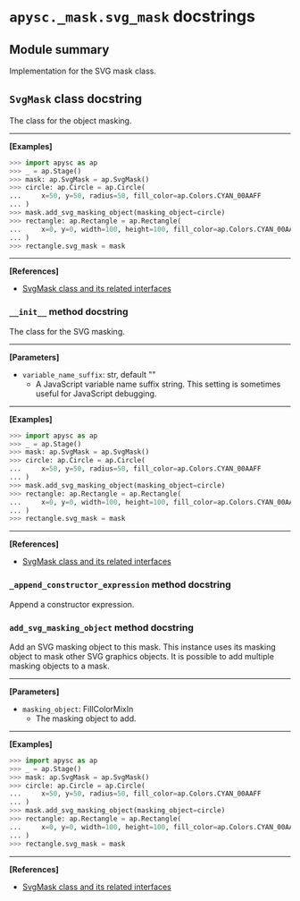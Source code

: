 # `apysc._mask.svg_mask` docstrings

## Module summary

Implementation for the SVG mask class.

## `SvgMask` class docstring

The class for the object masking.<hr>

**[Examples]**

```py
>>> import apysc as ap
>>> _ = ap.Stage()
>>> mask: ap.SvgMask = ap.SvgMask()
>>> circle: ap.Circle = ap.Circle(
...     x=50, y=50, radius=50, fill_color=ap.Colors.CYAN_00AAFF
... )
>>> mask.add_svg_masking_object(masking_object=circle)
>>> rectangle: ap.Rectangle = ap.Rectangle(
...     x=0, y=0, width=100, height=100, fill_color=ap.Colors.CYAN_00AAFF
... )
>>> rectangle.svg_mask = mask
```

<hr>

**[References]**

- [SvgMask class and its related interfaces](https://simon-ritchie.github.io/apysc/en/svg_mask.html)

### `__init__` method docstring

The class for the SVG masking.<hr>

**[Parameters]**

- `variable_name_suffix`: str, default ""
  - A JavaScript variable name suffix string. This setting is sometimes useful for JavaScript debugging.

<hr>

**[Examples]**

```py
>>> import apysc as ap
>>> _ = ap.Stage()
>>> mask: ap.SvgMask = ap.SvgMask()
>>> circle: ap.Circle = ap.Circle(
...     x=50, y=50, radius=50, fill_color=ap.Colors.CYAN_00AAFF
... )
>>> mask.add_svg_masking_object(masking_object=circle)
>>> rectangle: ap.Rectangle = ap.Rectangle(
...     x=0, y=0, width=100, height=100, fill_color=ap.Colors.CYAN_00AAFF
... )
>>> rectangle.svg_mask = mask
```

<hr>

**[References]**

- [SvgMask class and its related interfaces](https://simon-ritchie.github.io/apysc/en/svg_mask.html)

### `_append_constructor_expression` method docstring

Append a constructor expression.

### `add_svg_masking_object` method docstring

Add an SVG masking object to this mask. This instance uses its masking object to mask other SVG graphics objects. It is possible to add multiple masking objects to a mask.<hr>

**[Parameters]**

- `masking_object`: FillColorMixIn
  - The masking object to add.

<hr>

**[Examples]**

```py
>>> import apysc as ap
>>> _ = ap.Stage()
>>> mask: ap.SvgMask = ap.SvgMask()
>>> circle: ap.Circle = ap.Circle(
...     x=50, y=50, radius=50, fill_color=ap.Colors.CYAN_00AAFF
... )
>>> mask.add_svg_masking_object(masking_object=circle)
>>> rectangle: ap.Rectangle = ap.Rectangle(
...     x=0, y=0, width=100, height=100, fill_color=ap.Colors.CYAN_00AAFF
... )
>>> rectangle.svg_mask = mask
```

<hr>

**[References]**

- [SvgMask class and its related interfaces](https://simon-ritchie.github.io/apysc/en/svg_mask.html)
